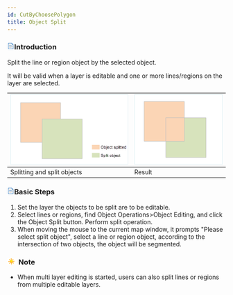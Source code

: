```yaml
---
id: CutByChoosePolygon
title: Object Split
---
```

### ![](../../../img/read.gif)Introduction

Split the line or region object by the selected object.

It will be valid when a layer is editable and one or more lines/regions on the layer are selected.

![](img-en/CutByChoosePolygon1.png) | ![](img-en/CutByChoosePolygon2.png)  
---|---  
Splitting and split objects | Result  
  
### ![](../../../img/read.gif)Basic Steps

  1. Set the layer the objects to be split are to be editable.
  2. Select lines or regions, find Object Operations>Object Editing, and click the Object Split button. Perform split operation.
  3. When moving the mouse to the current map window, it prompts "Please select split object", select a line or region object, according to the intersection of two objects, the object will be segmented.

### ![](../../../img/note.png) Note

  * When multi layer editing is started, users can also split lines or regions from multiple editable layers.



